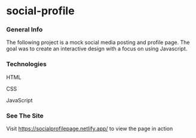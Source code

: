 # social-profile

### General Info
The following project is a mock social media posting and profile page. The goal was to create an interactive design with a focus on using Javascript. 

### Technologies
HTML

CSS

JavaScript 

### See The Site
Visit https://socialprofilepage.netlify.app/ to view the page in action
